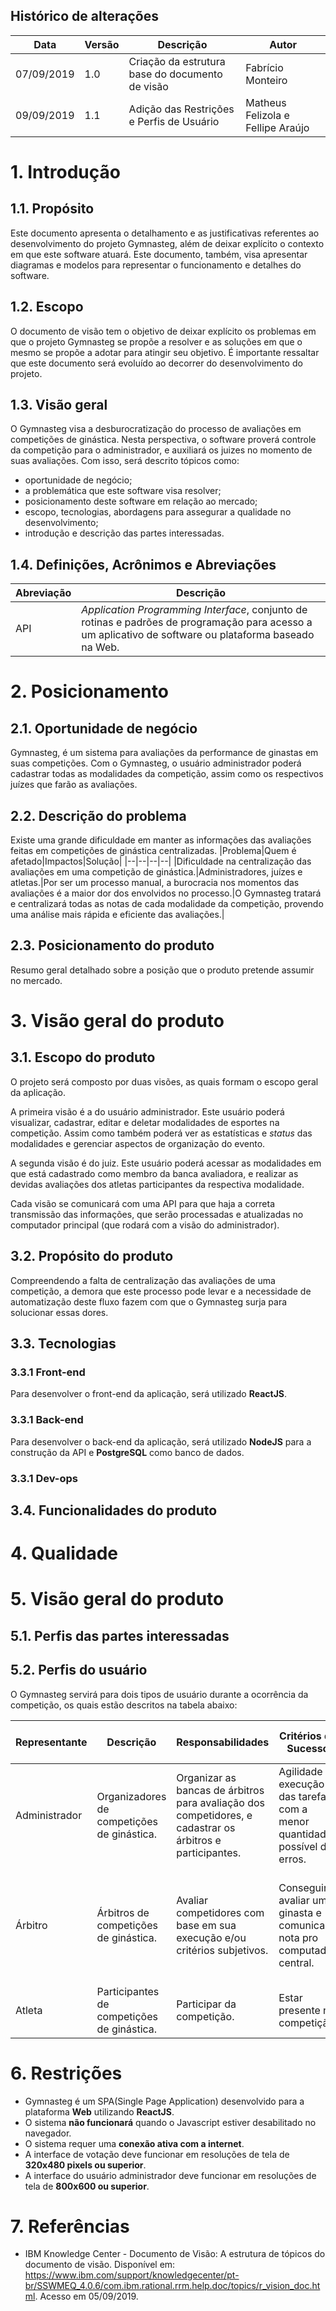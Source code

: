 ## Histórico de alterações
|Data|Versão|Descrição|Autor|
|--|--|--|--|
|07/09/2019|1.0|Criação da estrutura base do documento de visão|Fabrício Monteiro
|09/09/2019|1.1|Adição das Restrições e Perfis de Usuário|Matheus Felizola e Fellipe Araújo

# 1. Introdução
## 1.1. Propósito
Este documento apresenta o detalhamento e as justificativas referentes ao desenvolvimento do projeto Gymnasteg, além de deixar explícito o contexto em que este software atuará.
Este documento, também, visa apresentar diagramas e modelos para representar o funcionamento e detalhes do software.

## 1.2. Escopo
O documento de visão tem o objetivo de deixar explícito os problemas em que o projeto Gymnasteg se propõe a resolver e as soluções em que o mesmo se propõe a adotar para atingir seu objetivo.
É importante ressaltar que este documento será evoluído ao decorrer do desenvolvimento do projeto.

## 1.3. Visão geral
O Gymnasteg visa a desburocratização do processo de avaliações em competições de ginástica. Nesta perspectiva, o software proverá controle da competição para o administrador, e auxiliará os juizes no momento de suas avaliações.
Com isso, será descrito tópicos como:
- oportunidade de negócio;
- a problemática que este software visa resolver;
- posicionamento deste software em relação ao mercado;
- escopo, tecnologias, abordagens para assegurar a qualidade no desenvolvimento;
- introdução e descrição das partes interessadas.

## 1.4. Definições, Acrônimos e Abreviações
|Abreviação|Descrição|
|--|--|
|API|*Application Programming Interface*, conjunto de rotinas e padrões de programação para acesso a um aplicativo de software ou plataforma baseado na Web.|

# 2. Posicionamento
## 2.1. Oportunidade de negócio
Gymnasteg, é um sistema para avaliações da performance de ginastas em suas competições. Com o Gymnasteg, o usuário administrador poderá cadastrar todas as modalidades da competição, assim como os respectivos juízes que farão as avaliações.

## 2.2. Descrição do problema
Existe uma grande dificuldade em manter as informações das avaliações feitas em competições de ginástica centralizadas.
|Problema|Quem é afetado|Impactos|Solução|
|--|--|--|--|
|Dificuldade na centralização das avaliações em uma competição de ginástica.|Administradores, juízes e atletas.|Por ser um processo manual, a burocracia nos momentos das avaliações é a maior dor dos envolvidos no processo.|O Gymnasteg tratará e centralizará todas as notas de cada modalidade da competição, provendo uma análise mais rápida e eficiente das avaliações.|

## 2.3. Posicionamento do produto
Resumo geral detalhado sobre a posição que o produto pretende assumir no mercado.

# 3. Visão geral do produto
## 3.1. Escopo do produto
O projeto será composto por duas visões, as quais formam o escopo geral da aplicação.

A primeira visão é a do usuário administrador. Este usuário poderá visualizar, cadastrar, editar e deletar modalidades de esportes na competição. Assim como também poderá ver as estatísticas e *status* das modalidades e gerenciar aspectos de organização do evento.

A segunda visão é do juiz. Este usuário poderá acessar as modalidades em que está cadastrado como membro da banca avaliadora, e realizar as devidas avaliações dos atletas participantes da respectiva modalidade.

Cada visão se comunicará com uma API para que haja a correta transmissão das informações, que serão processadas e atualizadas no computador principal (que rodará com a visão do administrador).

## 3.2. Propósito do produto
Compreendendo a falta de centralização das avaliações de uma competição, a demora que este processo pode levar e a necessidade de automatização deste fluxo fazem com que o Gymnasteg surja para solucionar essas dores.

## 3.3. Tecnologias

### 3.3.1 Front-end
Para desenvolver o front-end da aplicação, será utilizado **ReactJS**.

### 3.3.1 Back-end
Para desenvolver o back-end da aplicação, será utilizado **NodeJS** para a construção da API e **PostgreSQL** como banco de dados.
### 3.3.1 Dev-ops

## 3.4. Funcionalidades do produto

# 4. Qualidade

# 5. Visão geral do produto

## 5.1. Perfis das partes interessadas

## 5.2. Perfis do usuário
O Gymnasteg servirá para dois tipos de usuário durante a ocorrência da competição, os quais estão descritos na tabela abaixo:
 
|Representante|Descrição|Responsabilidades|Critérios de Sucesso|Envolvimento|Comentários ou Problemas|
|--|--|--|--|--|--|
|Administrador|Organizadores de competições de ginástica.|Organizar as bancas de árbitros para avaliação dos competidores, e cadastrar os árbitros e participantes.|Agilidade na execução das tarefas com a menor quantidade possível de erros.|Alto.|Ter muitos árbitros e participantes para cadastrar.|
|Árbitro|Árbitros de competições de ginástica.|Avaliar competidores com base em sua execução e/ou critérios subjetivos.|Conseguir avaliar um ginasta e comunicar a nota pro computador central.|Médio.|Conseguir as credenciais de acesso. Árbitros ou competidores faltantes. Queda na conexão com a internet.|
|Atleta|Participantes de competições de ginástica.|Participar da competição.|Estar presente na competição.|Mínimo.|Administrador esquecer de cadastrá-lo.|

# 6. Restrições
 - Gymnasteg é um SPA(Single Page Application) desenvolvido para a plataforma **Web** utilizando **ReactJS**.
 - O sistema **não funcionará** quando o Javascript estiver desabilitado no navegador.
 - O sistema requer uma **conexão ativa com a internet**.
 - A interface de votação deve funcionar em resoluções de tela de **320x480 pixels ou superior**.
 - A interface do usuário administrador deve funcionar em resoluções de tela de **800x600 ou superior**.

# 7. Referências
- IBM Knowledge Center - Documento de Visão: A estrutura de tópicos do documento de visão. Disponível em: https://www.ibm.com/support/knowledgecenter/pt-br/SSWMEQ_4.0.6/com.ibm.rational.rrm.help.doc/topics/r_vision_doc.html. Acesso em 05/09/2019.
